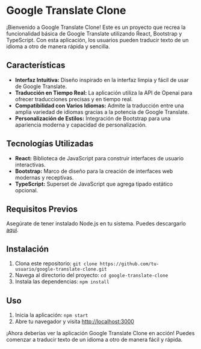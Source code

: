 # Google Translate Clone

¡Bienvenido a Google Translate Clone! Este es un proyecto que recrea la funcionalidad básica de Google Translate utilizando React, Bootstrap y TypeScript. Con esta aplicación, los usuarios pueden traducir texto de un idioma a otro de manera rápida y sencilla.

## Características

- **Interfaz Intuitiva:** Diseño inspirado en la interfaz limpia y fácil de usar de Google Translate.
- **Traducción en Tiempo Real:** La aplicación utiliza la API de Openai para ofrecer traducciones precisas y en tiempo real.
- **Compatibilidad con Varios Idiomas:** Admite la traducción entre una amplia variedad de idiomas gracias a la potencia de Google Translate.
- **Personalización de Estilos:** Integración de Bootstrap para una apariencia moderna y capacidad de personalización.

## Tecnologías Utilizadas

- **React:** Biblioteca de JavaScript para construir interfaces de usuario interactivas.
- **Bootstrap:** Marco de diseño para la creación de interfaces web modernas y receptivas.
- **TypeScript:** Superset de JavaScript que agrega tipado estático opcional.

## Requisitos Previos

Asegúrate de tener instalado Node.js en tu sistema. Puedes descargarlo [aquí](https://nodejs.org/).

## Instalación

1. Clona este repositorio: `git clone https://github.com/tu-usuario/google-translate-clone.git`
2. Navega al directorio del proyecto: `cd google-translate-clone`
3. Instala las dependencias: `npm install`

## Uso

1. Inicia la aplicación: `npm start`
2. Abre tu navegador y visita [http://localhost:3000](http://localhost:3000)

¡Ahora deberías ver la aplicación Google Translate Clone en acción! Puedes comenzar a traducir texto de un idioma a otro de manera fácil y rápida.
